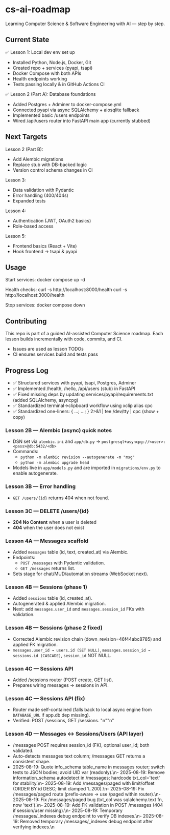 # cs-ai-roadmap
Learning Computer Science & Software Engineering with AI — step by step.

## Current State
✅ Lesson 1: Local dev env set up
- Installed Python, Node.js, Docker, Git
- Created repo + services (pyapi, tsapi)
- Docker Compose with both APIs
- Health endpoints working
- Tests passing locally & in GitHub Actions CI

✅ Lesson 2 (Part A): Database foundations
- Added Postgres + Adminer to docker-compose.yml
- Connected pyapi via async SQLAlchemy + aiosqlite fallback
- Implemented basic /users endpoints
- Wired /api/users router into FastAPI main app (currently stubbed)

## Next Targets
Lesson 2 (Part B):
- Add Alembic migrations
- Replace stub with DB-backed logic
- Version control schema changes in CI

Lesson 3:
- Data validation with Pydantic
- Error handling (400/404s)
- Expanded tests

Lesson 4:
- Authentication (JWT, OAuth2 basics)
- Role-based access

Lesson 5:
- Frontend basics (React + Vite)
- Hook frontend → tsapi & pyapi

## Usage
Start services:
docker compose up -d

Health checks:
curl -s http://localhost:8000/health
curl -s http://localhost:3000/health

Stop services:
docker compose down

## Contributing
This repo is part of a guided AI-assisted Computer Science roadmap. Each lesson builds incrementally with code, commits, and CI.

- Issues are used as lesson TODOs
- CI ensures services build and tests pass

## Progress Log
- ✅ Structured services with pyapi, tsapi, Postgres, Adminer
- ✅ Implemented /health, /hello, /api/users (stub) in FastAPI
- ✅ Fixed missing deps by updating services/pyapi/requirements.txt (added SQLAlchemy, asyncpg)
- ✅ Standardized terminal→clipboard workflow using xclip alias cpc
- ✅ Standardized one-liners: { …; …; } 2>&1 | tee /dev/tty | cpc (show + copy)


### Lesson 2B — Alembic (async) quick notes
- DSN set via `alembic.ini` and `app/db.py` → `postgresql+asyncpg://<user>:<pass>@db:5432/<db>`
- Commands:
  - `python -m alembic revision --autogenerate -m "msg"`
  - `python -m alembic upgrade head`
- Models live in `app/models.py` and are imported in `migrations/env.py` to enable autogenerate.


### Lesson 3B — Error handling
- `GET /users/{id}` returns 404 when not found.


### Lesson 3C — DELETE /users/{id}
- **204 No Content** when a user is deleted
- **404** when the user does not exist

### Lesson 4A — Messages scaffold
- Added `messages` table (id, text, created_at) via Alembic.
- Endpoints:
  - `POST /messages` with Pydantic validation.
  - `GET /messages` returns list.
- Sets stage for chat/MUD/automation streams (WebSocket next).

### Lesson 4B — Sessions (phase 1)
- Added `sessions` table (id, created_at).
- Autogenerated & applied Alembic migration.
- Next: add `messages.user_id` and `messages.session_id` FKs with validation.


### Lesson 4B — Sessions (phase 2 fixed)
- Corrected Alembic revision chain (down_revision=46f44abc8785) and applied FK migration.
- `messages.user_id → users.id (SET NULL)`, `messages.session_id → sessions.id (CASCADE)`, `session_id` NOT NULL.

### Lesson 4C — Sessions API
- Added /sessions router (POST create, GET list).
- Prepares wiring messages → sessions in API.

### Lesson 4C — Sessions API (fix)
- Router made self-contained (falls back to local async engine from `DATABASE_URL` if app.db dep missing).
- Verified: POST /sessions, GET /sessions.
"n""n"
### Lesson 4D — Messages ↔ Sessions/Users (API layer)
- /messages POST requires session_id (FK), optional user_id; both validated.
- Auto-detects messages text column; /messages GET returns a consistent shape.
- 2025-08-19: Quote info_schema table_name in messages router; switch tests to JSON bodies; avoid UID var (readonly).\n- 2025-08-19: Remove information_schema autodetect in /messages; hardcode txt_col='text' for stability.\n- 2025-08-19: Add /messages/paged with limit/offset (ORDER BY id DESC; limit clamped 1..200).\n- 2025-08-19: Fix /messages/paged route (prefix-aware -> use /paged within router).\n- 2025-08-19: Fix /messages/paged bug (txt_col was sqlalchemy.text fn, now 'text').\n- 2025-08-19: Add FK validation in POST /messages (404 if session/user missing).\n- 2025-08-19: Temporary /messages/_indexes debug endpoint to verify DB indexes.\n- 2025-08-19: Removed temporary /messages/_indexes debug endpoint after verifying indexes.\n
